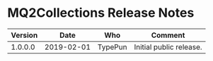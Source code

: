 MQ2Collections Release Notes
============================

Version | Date | Who | Comment
-- | -- | -- | --
1.0.0.0 | 2019-02-01 | TypePun | Initial public release.
